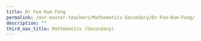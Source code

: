 ```yaml
---
title: Dr Foo Kum Fong
permalink: /our-master-teachers/Mathematics-Secondary/Dr-Foo-Kum-Fong/
description: ""
third_nav_title: Mathematics (Secondary)
---
```

